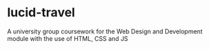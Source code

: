 # lucid-travel
A university group coursework for the Web Design and Development module with the use of HTML, CSS and JS

